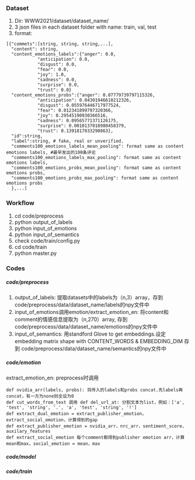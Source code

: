### Dataset
1. Dir: WWW2021/dataset/dataset_name/
2. 3 json files in each dataset folder with name: train, val, test
3. format:
```
[{"commets":[string, string, string,...],
  "content": string,
  "content_emotions_labels":{"anger": 0.0,
            "anticipation": 0.0,
            "disgust": 0.0,
            "fear": 0.0,
            "joy": 1.0,
            "sadness": 0.0,
            "surprise": 0.0,
            "trust": 0.0}
  "content_emotions_probs":{"anger": 0.07779739797115326,
            "anticipation": 0.04301946610212326,
            "disgust": 0.055976446717977524,
            "fear": 0.012341899797320366,
            "joy": 0.29545190930366516,
            "sadness": 0.09565771371126175,
            "surprise": 0.0010137018980458379,
            "trust": 0.1391817033290863},
  "id":string,
  "label":string, # fake, real or unverified.
  "comments100_emotions_labels_mean_pooling": format same as content emotions labels, #最早发出的100条评论
  "comments100_emotions_labels_max_pooling": format same as content emotions labels,
  "comments100_emotions_probs_mean_pooling": format same as content emotions probs,
  "comments100_emotions_probs_max_pooling": format same as content emotions probs
  },...]
```

### Workflow
1. cd code/preprocess
2. python output_of_labels
3. python input_of_emotions
4. python input_of_semantics
5. check code/train/config.py
6. cd code/train
7. python master.py

### Codes
##### code/preprocess
1. output_of_labels: 提取datasets中的labels为（n,3）array，存到code/preprocess/data/dataset_name/labels的npy文件中
2. input_of_emotions调用emotion/extract_emotion_en: 将content和comment的情感信息提取为（n,270）array, 存到code/preprocess/data/dataset_name/emotions的npy文件中
3. input_of_semantics: 用standford Glove to get embeddings.设定embedding matrix shape with CONTENT_WORDS & EMBEDDING_DIM
存到 code/preprocess/data/dataset_name/semantics的npy文件中
##### code/emotion
extract_emotion_en: preprocess时调用
```
def nvidia_arr(labels, probs): 将传入的labels和probs concat.先labels再concat，有一方为none则全设为0
def cut_words_from_text 调用 def del_url_at: 分割文本为list，例如：['a', 'test', 'string', '.', 'a', 'test', 'string', '!']
def extract_dual_emotion = extract_publisher_emotion，extract_social_emotion，计算得到的gap
def extract_publisher_emotion = nvidia_arr，nrc_arr，sentiment_score，auxilary_features
def extract_social_emotion 每个comment都得到publisher emotion arr，计算mean和max，social_emotion = mean，max
```
##### code/model

##### code/train
